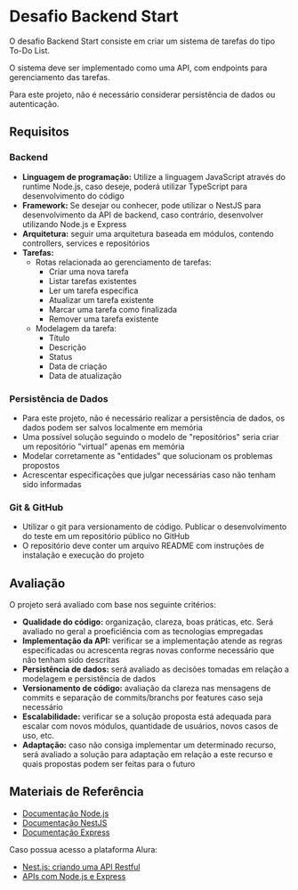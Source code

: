 # Desafio Backend Start

O desafio Backend Start consiste em criar um sistema de tarefas do tipo To-Do List.

O sistema deve ser implementado como uma API, com endpoints para gerenciamento das tarefas.

Para este projeto, não é necessário considerar persistência de dados ou autenticação.

## Requisitos

### Backend

- **Linguagem de programação:** Utilize a linguagem JavaScript através do runtime Node.js, caso deseje, poderá utilizar TypeScript para desenvolvimento do código
- **Framework:** Se desejar ou conhecer, pode utilizar o NestJS para desenvolvimento da API de backend, caso contrário, desenvolver utilizando Node.js e Express
- **Arquitetura:** seguir uma arquitetura baseada em módulos, contendo controllers, services e repositórios
- **Tarefas:**
  - Rotas relacionada ao gerenciamento de tarefas:
    - Criar uma nova tarefa
    - Listar tarefas existentes
    - Ler um tarefa específica
    - Atualizar um tarefa existente
    - Marcar uma tarefa como finalizada
    - Remover uma tarefa existente
  - Modelagem da tarefa:
    - Título
    - Descrição
    - Status
    - Data de criação
    - Data de atualização

### Persistência de Dados

- Para este projeto, não é necessário realizar a persistência de dados, os dados podem ser salvos localmente em memória
- Uma possível solução seguindo o modelo de "repositórios" seria criar um repositório "virtual" apenas em memória
- Modelar corretamente as "entidades" que solucionam os problemas propostos
- Acrescentar especificações que julgar necessárias caso não tenham sido informadas

### Git & GitHub

- Utilizar o git para versionamento de código. Publicar o desenvolvimento do teste em um repositório público no GitHub
- O repositório deve conter um arquivo README com instruções de instalação e execução do projeto

## Avaliação

O projeto será avaliado com base nos seguinte critérios:

- **Qualidade do código:** organização, clareza, boas práticas, etc. Será avaliado no geral a proeficiência com as tecnologias empregadas
- **Implementação da API:** verificar se a implementação atende as regras especificadas ou acrescenta regras novas conforme necessário que não tenham sido descritas
- **Persistência de dados:** será avaliado as decisões tomadas em relação a modelagem e persistência de dados
- **Versionamento de código:** avaliação da clareza nas mensagens de commits e separação de commits/branchs por features caso seja necessário
- **Escalabilidade:** verificar se a solução proposta está adequada para escalar com novos módulos, quantidade de usuários, novos casos de uso, etc.
- **Adaptação:** caso não consiga implementar um determinado recurso, será avaliado a solução para adaptação em relação a este recurso e quais propostas podem ser feitas para o futuro

## Materiais de Referência

- [Documentação Node.js](https://nodejs.org/en)
- [Documentação NestJS](https://nestjs.com/)
- [Documentação Express](https://expressjs.com/)

Caso possua acesso a plataforma Alura:

- [Nest.js: criando uma API Restful](https://cursos.alura.com.br/course/nestjs-criando-api-resftul)
- [APIs com Node.js e Express](https://cursos.alura.com.br/formacao-node-js-express)
